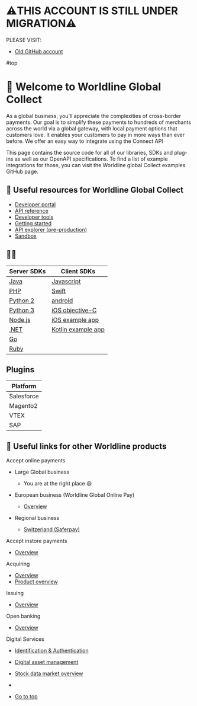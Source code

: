 # ⚠️THIS ACCOUNT IS STILL UNDER MIGRATION⚠️
PLEASE VISIT:
- [Old GitHub account](https://github.com/Ingenico-ePayments)

#top 
# 👋 Welcome to Worldline Global Collect
As a global business, you’ll appreciate the complexities of cross-border payments. Our goal is to simplify these payments to hundreds of merchants across the world via a global gateway, with local payment options that customers love. It enables your customers to pay in more ways than ever before.
We offer an easy way to integrate using the Connect API

This page contains the source code for all of our libraries, SDKs and plug-ins as well as our OpenAPI specifications. To find a list of example integrations for those, you can visit the Worldline global Collect examples GitHub page.

## 📜 Useful resources for Worldline Global Collect

- [Developer portal](https://docs.connect.worldline-solutions.com/)
- [API reference](https://apireference.connect.worldline-solutions.com/s2sapi/v1/en_US/index.html?paymentPlatform=ALL)
- [Developer tools](https://docs.connect.worldline-solutions.com/documentation/)
- [Getting started](https://docs.connect.worldline-solutions.com/getting-started/)
- [API explorer (pre-production)](https://api-explorer.preprod.account.ingenico.com/apiexplorer/)
- [Sandbox](https://login.preprod.account.ingenico.com/auth/realms/SND_ingenico/protocol/openid-connect/auth?response_type=code&client_id=ConfigurationCenter&redirect_uri=https%3A%2F%2Fsandbox.account.ingenico.com&state=cd3b9860-8025-40d6-b878-a045084b78dc&login=true&scope=openid)

## 👩‍💻

| Server SDKs                                                           | Client SDKs                                                                                           |  
|-----------------------------------------------------------------------|-------------------------------------------------------------------------------------------------------|
| [Java](https://github.com/Ingenico-ePayments/connect-sdk-java)        | [Javascript]( https://github.com/Ingenico-ePayments/connect-sdk-client-js)                            |
| [PHP](https://github.com/Ingenico-ePayments/connect-sdk-php)          | [Swift](https://github.com/Ingenico-ePayments/connect-sdk-client-js)                                  | 
| [Python 2](https://github.com/Ingenico-ePayments/connect-sdk-python2) | [android](https://github.com/Ingenico-ePayments/connect-sdk-client-android)                           | 
| [Python 3](https://github.com/Ingenico-ePayments/connect-sdk-python3) | [iOS objective-C](https://github.com/Ingenico-ePayments/connect-sdk-client-ios)                       | 
| [Node.js](https://github.com/Ingenico-ePayments/connect-sdk-nodejs)   | [iOS example app](https://github.com/Ingenico-ePayments/connect-sdk-client-swift-example)             |  
| [.NET](https://github.com/Ingenico-ePayments/connect-sdk-dotnet)      | [Kotlin example app](https://github.com/Ingenico-ePayments/connect-sdk-client-android-example-kotlin) |  
| [Go](https://github.com/Ingenico-ePayments/connect-sdk-go)            |                                                                                                       |  
| [Ruby](https://github.com/Ingenico-ePayments/connect-sdk-ruby)        |                                                                                                       | 

## Plugins
| Platform    |
|-------------|
| Salesforce  |
| Magento2    | 
| VTEX        |
| SAP         | 


## 🌌 Useful links for other Worldline products 

Accept online payments

- Large Global business
  - You are at the right place  😃

- European business (Worldline Global Online Pay)
  - [Overview](https://docs.direct.worldline-solutions.com/en/index)

- Regional business
  - [Switzerland (Saferpay)](https://worldline.com/de-ch/home/top-navigation/developers/e-commerce-developer/developer.html)

Accept instore payments
- [Overview](https://docs.smartpos.worldline-solutions.com/)

 Acquiring
- [Overview](https://financial-services.developer.worldline.com/acquiring-overview)
- [Product overview](https://financial-services.developer.worldline.com/acquiring/documentation?page=/acquiring)
 
 Issuing
- [Overview](https://financial-services.developer.worldline.com/issuing-overview)

 Open banking
- [Overview](https://financial-services.developer.worldline.com/open-banking/documentation?page=/node/240)
 
 Digital Services
- [Identification & Authentication](https://financial-services.developer.worldline.com/ita-overview)
- [Digital asset management](https://financial-services.developer.worldline.com/dam-overview)
- [Stock data market overview](https://financial-services.developer.worldline.com/smd-overview)
- 

- [Go to top](#top)

